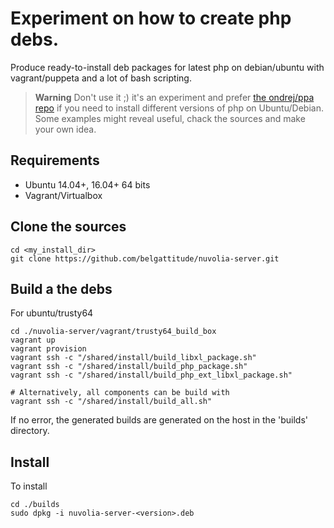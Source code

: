 # Experiment on how to create php debs.

Produce ready-to-install deb packages for latest php on debian/ubuntu with vagrant/puppeta and a lot of bash scripting.

> **Warning** Don't use it ;) it's an experiment and prefer [the ondrej/ppa repo](https://launchpad.net/~ondrej/+archive/ubuntu/php)
> if you need to install different versions of php on Ubuntu/Debian. Some examples might reveal useful, chack the sources and make your own idea. 


## Requirements

- Ubuntu 14.04+, 16.04+ 64 bits
- Vagrant/Virtualbox

## Clone the sources

```shell
cd <my_install_dir>
git clone https://github.com/belgattitude/nuvolia-server.git
```

## Build a the debs

For ubuntu/trusty64

```shell
cd ./nuvolia-server/vagrant/trusty64_build_box
vagrant up
vagrant provision 
vagrant ssh -c "/shared/install/build_libxl_package.sh"
vagrant ssh -c "/shared/install/build_php_package.sh"
vagrant ssh -c "/shared/install/build_php_ext_libxl_package.sh"

# Alternatively, all components can be build with
vagrant ssh -c "/shared/install/build_all.sh"

```

If no error, the generated builds are generated on the host in the 'builds' directory.

## Install

To install

```shell
cd ./builds
sudo dpkg -i nuvolia-server-<version>.deb
```

